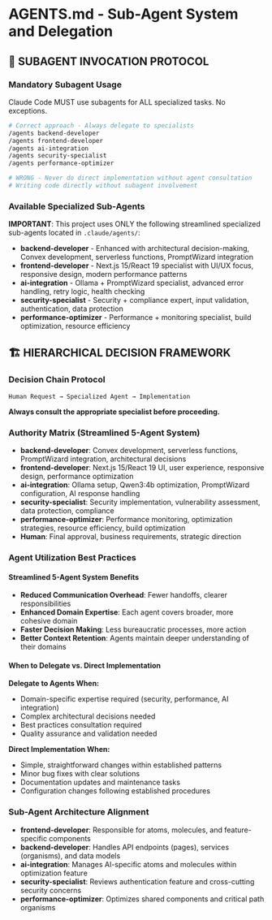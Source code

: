 # AGENTS.md - Sub-Agent System and Delegation

## 🤖 SUBAGENT INVOCATION PROTOCOL

### **Mandatory Subagent Usage**
Claude Code MUST use subagents for ALL specialized tasks. No exceptions.

```bash
# Correct approach - Always delegate to specialists
/agents backend-developer
/agents frontend-developer
/agents ai-integration
/agents security-specialist
/agents performance-optimizer

# WRONG - Never do direct implementation without agent consultation
# Writing code directly without subagent involvement
```

### **Available Specialized Sub-Agents**

**IMPORTANT**: This project uses ONLY the following streamlined specialized sub-agents located in `.claude/agents/`:

- **backend-developer** - Enhanced with architectural decision-making, Convex development, serverless functions, PromptWizard integration
- **frontend-developer** - Next.js 15/React 19 specialist with UI/UX focus, responsive design, modern performance patterns
- **ai-integration** - Ollama + PromptWizard specialist, advanced error handling, retry logic, health checking
- **security-specialist** - Security + compliance expert, input validation, authentication, data protection
- **performance-optimizer** - Performance + monitoring specialist, build optimization, resource efficiency

## 🏗️ HIERARCHICAL DECISION FRAMEWORK

### **Decision Chain Protocol**
```
Human Request → Specialized Agent → Implementation
```

**Always consult the appropriate specialist before proceeding.**

### **Authority Matrix (Streamlined 5-Agent System)**
- **backend-developer**: Convex development, serverless functions, PromptWizard integration, architectural decisions
- **frontend-developer**: Next.js 15/React 19 UI, user experience, responsive design, performance optimization
- **ai-integration**: Ollama setup, Qwen3:4b optimization, PromptWizard configuration, AI response handling
- **security-specialist**: Security implementation, vulnerability assessment, data protection, compliance
- **performance-optimizer**: Performance monitoring, optimization strategies, resource efficiency, build optimization
- **Human**: Final approval, business requirements, strategic direction

### **Agent Utilization Best Practices**

#### **Streamlined 5-Agent System Benefits**
- **Reduced Communication Overhead**: Fewer handoffs, clearer responsibilities
- **Enhanced Domain Expertise**: Each agent covers broader, more cohesive domain
- **Faster Decision Making**: Less bureaucratic processes, more action
- **Better Context Retention**: Agents maintain deeper understanding of their domains

#### **When to Delegate vs. Direct Implementation**

**Delegate to Agents When:**
- Domain-specific expertise required (security, performance, AI integration)
- Complex architectural decisions needed
- Best practices consultation required
- Quality assurance and validation needed

**Direct Implementation When:**
- Simple, straightforward changes within established patterns
- Minor bug fixes with clear solutions
- Documentation updates and maintenance tasks
- Configuration changes following established procedures

### **Sub-Agent Architecture Alignment**
- **frontend-developer**: Responsible for atoms, molecules, and feature-specific components
- **backend-developer**: Handles API endpoints (pages), services (organisms), and data models
- **ai-integration**: Manages AI-specific atoms and molecules within optimization feature
- **security-specialist**: Reviews authentication feature and cross-cutting security concerns
- **performance-optimizer**: Optimizes shared components and critical path organisms
